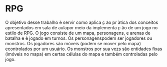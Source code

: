 # RPG
 
O objetivo desse trabalho  ́e servir como aplica ̧c ̃ao pr ́atica dos conceitos apresentados em sala de aulapor meio da implementa ̧c ̃ao de um jogo no estilo de RPG.
O jogo consiste de um mapa, personagens, e arenas de batalha e  ́e jogado em turnos.  Os personagenspodem ser jogadores ou monstros.  Os jogadores são móveis (podem se mover pelo mapa) econtrolados por um usuário. Os monstros por sua vezs são entidades fixas (imóveis no mapa) em certas células do mapa e também controladas pelo jogo.
